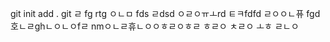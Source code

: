 git init add . git 
ㄹ
fg
rtg
ㅇㄴㅁ
fds
ㄹdsd
ㅇㄹㅇㅠㅗrd
ㅌㅋfdfd
ㄹㅇㅇㄴ퓨
fgd호ㄴㄹghㄴㅇㄴㅇfㄹ
nmㅇㄴㄹ휴ㄴㅇㅇㅎㄹㅇㅎㄹ
ㅎㄹㅇ
ㅊㄹㅇ
ㅗㅎ
ㄹㄴㅇ
